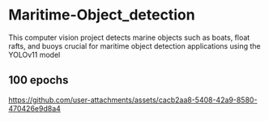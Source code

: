 # Maritime-Object_detection
This computer vision project detects marine objects such as boats, float rafts, and buoys crucial for maritime object detection applications using the YOLOv11 model

## 100 epochs
https://github.com/user-attachments/assets/cacb2aa8-5408-42a9-8580-470426e9d8a4
